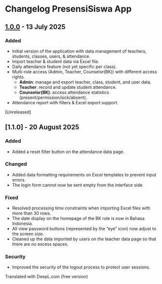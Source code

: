 # Changelog PresensiSiswa App

## [1.0.0] - 13 July 2025

### Added
- Initial version of the application with data management of teachers, students, classes, users, & attendance.
- Import teacher & student data via Excel file.
- Daily attendance feature (not yet specific per class).
- Multi-role access (Admin, Teacher, Counselor(BK)) with different access rights.
  - **Admin**: manage and export teacher, class, student, and user data.
  - **Teacher**: record and update student attendance.
  - **Counselor(BK)**: access attendance statistics (present/permission/sick/absent).
- Attendance report with filters & Excel export support.

[1.0.0]: https://github.com/andraadev/PresensiSiswa/releases/tag/v1.0.0

[Unreleased]
## [1.1.0] - 20 August 2025
### Added
- Added a reset filter button on the attendance data page.

### Changed
- Added data formatting requirements on Excel templates to prevent input errors.
- The login form cannot now be sent empty from the interface side.

### Fixed
- Resolved processing time constraints when importing Excel files with more than 30 rows.
- The date display on the homepage of the BK role is now in Bahasa Indonesia.
- All view password buttons (represented by the “eye” icon) now adjust to the screen size.
- Cleaned up the data imported by users on the teacher data page so that there are no excess spaces.

### Security
- Improved the security of the logout process to protect user sessions.

Translated with DeepL.com (free version)
